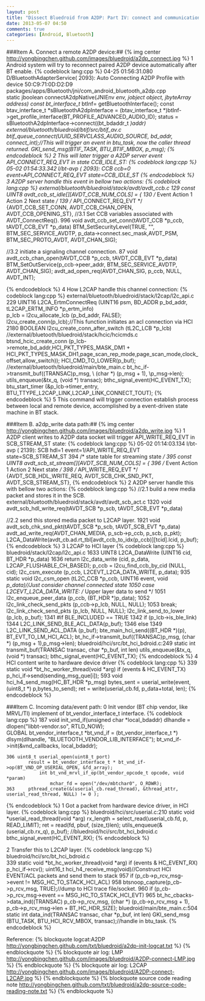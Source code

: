 ```yaml
---
layout: post
title: "Dissect Bluedroid from A2DP: Part IV: connect and communication"
date: 2013-05-07 04:50
comments: true
categories: [Android, Bluetooth]
---
```

###Item A. Connect a remote A2DP device:##
{% img center http://yongbingchen.github.com/images/bluedroid/a2dp_connect.jpg  %}
1 Android system will try to reconnect paired A2DP device automatically after BT enable.
{% codeblock lang:cpp %}
04-25 01:56:31.080 D/BluetoothAdapterService( 2093): Auto Connecting A2DP Profile with device 50:C9:71:0D:D2:D9
	packages/apps/Bluetooth/jni/com_android_bluetooth_a2dp.cpp	
	static jboolean connectA2dpNative(JNIEnv *env, jobject object, jbyteArray address)
		const bt_interface_t* btInf= getBluetoothInterface();
		const btav_interface_t *sBluetoothA2dpInterface = (btav_interface_t *)btInf->get_profile_interface(BT_PROFILE_ADVANCED_AUDIO_ID);
		status = sBluetoothA2dpInterface->connect((bt_bdaddr_t *)addr)
			external/bluetooth/bluedroid/btif/src/btif_av.c
			btif_queue_connect(UUID_SERVCLASS_AUDIO_SOURCE, bd_addr, connect_int);//This will trigger an event in btu_task, now the caller thread returned.
				GKI_send_msg(BTIF_TASK, BTU_BTIF_MBOX, p_msg);
{% endcodeblock %}
2 This will later trigger a A2DP server event API_CONNECT_REQ_EVT in state CCB_IDLE_ST:
{% codeblock lang:cpp %}
05-02 01:54:33.342 I/bt-avp  ( 2093): CCB ccb=0 event=API_CONNECT_REQ_EVT state=CCB_IDLE_ST
{% endcodeblock %}
3 A2DP server handle this event in bellow two actions:
{% codeblock lang:cpp %}
external/bluetooth/bluedroid/stack/avdt/avdt_ccb.c
129 const UINT8 avdt_ccb_st_idle[][AVDT_CCB_NUM_COLS] = {
130 /* Event                      Action 1                    Action 2                    Next state */
139 /* API_CONNECT_REQ_EVT */    {AVDT_CCB_SET_CONN,          AVDT_CCB_CHAN_OPEN,         AVDT_CCB_OPENING_ST},
//3.1 Set CCB variables associated with AVDT_ConnectReq().
996 void avdt_ccb_set_conn(tAVDT_CCB *p_ccb, tAVDT_CCB_EVT *p_data)
	BTM_SetSecurityLevel(TRUE, "", BTM_SEC_SERVICE_AVDTP, p_data->connect.sec_mask,AVDT_PSM, BTM_SEC_PROTO_AVDT, AVDT_CHAN_SIG);

//3.2 initiate a signaling channel connection.
87 void avdt_ccb_chan_open(tAVDT_CCB *p_ccb, tAVDT_CCB_EVT *p_data)
					BTM_SetOutService(p_ccb->peer_addr, BTM_SEC_SERVICE_AVDTP, AVDT_CHAN_SIG);
					avdt_ad_open_req(AVDT_CHAN_SIG, p_ccb, NULL, AVDT_INT);

{% endcodeblock %}
4 How L2CAP handle this channel connection:
{% codeblock lang:cpp %}
external/bluetooth/bluedroid/stack/l2cap/l2c_api.c						
229 UINT16 L2CA_ErtmConnectReq (UINT16 psm, BD_ADDR p_bd_addr, tL2CAP_ERTM_INFO *p_ertm_info)						
	p_lcb = l2cu_allocate_lcb (p_bd_addr, FALSE);
	l2cu_create_conn(p_lcb);//This function initiates an acl connection via HCI
		2180 BOOLEAN l2cu_create_conn_after_switch (tL2C_LCB *p_lcb)
			//external/bluetooth/bluedroid/stack/hcic/hcicmds.c
			btsnd_hcic_create_conn (p_lcb->remote_bd_addr,HCI_PKT_TYPES_MASK_DM1 + HCI_PKT_TYPES_MASK_DH1,page_scan_rep_mode,page_scan_mode,clock_offset,allow_switch));
				HCI_CMD_TO_LOWER(p_buf);
					//external/bluetooth/bluedroid/main/bte_main.c
					bt_hc_if->transmit_buf((TRANSAC)p_msg, \ (char *) (p_msg + 1), \p_msg->len);
						utils_enqueue(&tx_q, (void *) transac);
						 bthc_signal_event(HC_EVENT_TX);
			btu_start_timer (&p_lcb->timer_entry, BTU_TTYPE_L2CAP_LINK,L2CAP_LINK_CONNECT_TOUT);
{% endcodeblock %}
5 This command will trigger connection establish process between local and remote device, accomplished by a event-driven state machine in BT stack.


###Item B. a2dp_write data path:##
{% img center http://yongbingchen.github.com/images/bluedroid/a2dp_write.jpg  %}
1 A2DP client writes to A2DP data socket will trigger API_WRITE_REQ_EVT in SCB_STREAM_ST state:
{% codeblock lang:cpp %}
05-02 01:14:03.134 I/bt-avp  ( 2139): SCB hdl=1 event=1/API_WRITE_REQ_EVT state=SCB_STREAM_ST
394 /* state table for streaming state */
395 const UINT8 avdt_scb_st_stream[][AVDT_SCB_NUM_COLS] = {
396 /* Event                     Action 1                       Action 2                    Next state */
398 /* API_WRITE_REQ_EVT */     {AVDT_SCB_HDL_WRITE_REQ,        AVDT_SCB_CHK_SND_PKT,       AVDT_SCB_STREAM_ST},
{% endcodeblock %}
2 A2DP server handle this with bellow two actions:
{% codeblock lang:cpp %}
//2.1 build a new media packet and stores it in the SCB.
external/bluetooth/bluedroid/stack/avdt/avdt_scb_act.c
1320 void avdt_scb_hdl_write_req(tAVDT_SCB *p_scb, tAVDT_SCB_EVT *p_data) 

//2.2 send this stored media packet to L2CAP layer.
1921 void avdt_scb_chk_snd_pkt(tAVDT_SCB *p_scb, tAVDT_SCB_EVT *p_data)
	avdt_ad_write_req(AVDT_CHAN_MEDIA, p_scb->p_ccb, p_scb, p_pkt);
		L2CA_DataWrite(avdt_cb.ad.rt_tbl[avdt_ccb_to_idx(p_ccb)][tcid].lcid, p_buf);
{% endcodeblock %}
3 L2CAP to HCI layer
{% codeblock lang:cpp %}
bluedroid/stack/l2cap/l2c_api.c
1633 UINT8 L2CA_DataWrite (UINT16 cid, BT_HDR *p_data)
1636     return l2c_data_write (cid, p_data, L2CAP_FLUSHABLE_CH_BASED);
					p_ccb = l2cu_find_ccb_by_cid (NULL, cid);
					l2c_csm_execute (p_ccb, L2CEVT_L2CA_DATA_WRITE, p_data);
						935 static void l2c_csm_open (tL2C_CCB *p_ccb, UINT16 event, void *p_data)//Just consider channel connected state
						1050     case L2CEVT_L2CA_DATA_WRITE:                    /* Upper layer data to send */
						1051         l2c_enqueue_peer_data (p_ccb, (BT_HDR *)p_data);
						1052         l2c_link_check_send_pkts (p_ccb->p_lcb, NULL, NULL);
						1053         break;
								l2c_link_check_send_pkts (p_lcb, NULL, NULL);
									l2c_link_send_to_lower (p_lcb, p_buf);
									1341 #if BLE_INCLUDED == TRUE
									1342         if (p_lcb->is_ble_link)
									1344             L2C_LINK_SEND_BLE_ACL_DATA(p_buf);
									1346         else
									1349             L2C_LINK_SEND_ACL_DATA (p_buf);
														bte_main_hci_send((BT_HDR *)(p), BT_EVT_TO_LM_HCI_ACL);
															bt_hc_if->transmit_buf((TRANSAC)p_msg, \(char *) (p_msg + 1),p_msg->len);
																bluedroid/hci/src/bt_hci_bdroid.c:249 static int transmit_buf(TRANSAC transac, char *p_buf, int len)
																	utils_enqueue(&tx_q, (void *) transac);
																	bthc_signal_event(HC_EVENT_TX);
{% endcodeblock %}
4 HCI content write to hardware device driver 
{% codeblock lang:cpp %}
339 static void *bt_hc_worker_thread(void *arg)
		if (events & HC_EVENT_TX)
			p_hci_if->send(sending_msg_que[i]);
			593 void hci_h4_send_msg(HC_BT_HDR *p_msg)
				bytes_sent = userial_write(event,(uint8_t *) p,bytes_to_send);
					 ret = write(userial_cb.fd, p_data+total, len);
{% endcodeblock %}

###Item C. Incoming data/event path:
0 Init vendor (BT chip vendor, like MRVL/TI) implement of bt_vendor_interface_t interface.
{% codeblock lang:cpp %}
	187 void init_vnd_if(unsigned char *local_bdaddr)
			dlhandle = dlopen("libbt-vendor.so", RTLD_NOW);				
			GLOBAL bt_vendor_interface_t *bt_vnd_if = (bt_vendor_interface_t *) dlsym(dlhandle, "BLUETOOTH_VENDOR_LIB_INTERFACE");
			bt_vnd_if->init(&vnd_callbacks, local_bdaddr);
			
	306 uint8_t userial_open(uint8_t port)
			result = bt_vendor_interface_t * bt_vnd_if->op(BT_VND_OP_USERIAL_OPEN, &fd_array);
				int bt_vnd_mrvl_if_op(bt_vendor_opcode_t opcode, void *param)
					mchar_fd = open("/dev/mbtchar0", O_RDWR);
	363     pthread_create(&(userial_cb.read_thread), &thread_attr, userial_read_thread, NULL) != 0 );
{% endcodeblock %}
1 Got a packet from hardware device driver, in HCI layer.
{% codeblock lang:cpp %}
bluedroid/hci/src/userial.c:210 
static void *userial_read_thread(void *arg)
	rx_length = select_read(userial_cb.fd, p, READ_LIMIT);
		ret = read(fd, pbuf, (size_t)len);
	utils_enqueue(&(userial_cb.rx_q), p_buf);
	//bluedroid/hci/src/bt_hci_bdroid.c
	bthc_signal_event(HC_EVENT_RX);
{% endcodeblock %}

2 Transfer this to L2CAP layer.
{% codeblock lang:cpp %}
bluedroid/hci/src/bt_hci_bdroid.c	
339 static void *bt_hc_worker_thread(void *arg)
	if (events & HC_EVENT_RX)
		 p_hci_if->rcv();
			uint16_t hci_h4_receive_msg(void)//Construct HCI EVENT/ACL packets and send them to stack
 957             if (p_cb->p_rcv_msg->event != MSG_HC_TO_STACK_HCI_ACL)
 958                 btsnoop_capture(p_cb->p_rcv_msg, TRUE);//dump to HCI trace file/socket.
 960             if (p_cb->p_rcv_msg->event == MSG_HC_TO_STACK_HCI_EVT)
 965                 bt_hc_cbacks->data_ind((TRANSAC) p_cb->p_rcv_msg, (char *) (p_cb->p_rcv_msg + 1), p_cb->p_rcv_msg->len + BT_HC_HDR_SIZE);
							bluedroid/main/bte_main.c:504 static int data_ind(TRANSAC transac, char *p_buf, int len)
								GKI_send_msg (BTU_TASK, BTU_HCI_RCV_MBOX, transac);//handle in btu_task.
{% endcodeblock %}

Reference:
{% blockquote logcat:A2DP http://yongbingchen.github.com/txt/bluedroid/a2dp-init-logcat.txt %}
{% endblockquote %}
{% blockquote air log: LMP http://yongbingchen.github.com/images/bluedroid/A2DP-connect-LMP.jpg %}
{% endblockquote %}
{% blockquote air log: L2CAP http://yongbingchen.github.com/images/bluedroid/A2DP-connect-L2CAP.jpg %}
{% endblockquote %}
{% blockquote source code reading note http://yongbingchen.github.com/txt/bluedroid/a2dp-source-code-reading-note.txt %}
{% endblockquote %}
